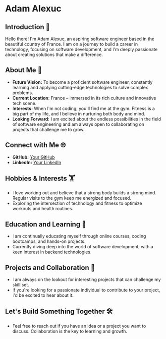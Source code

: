# Adam Alexuc

## Introduction 🚀
Hello there! I'm Adam Alexuc, an aspiring software engineer based in the beautiful country of France. I am on a journey to build a career in technology, focusing on software development, and I'm deeply passionate about creating solutions that make a difference.

## About Me 📌
- **Future Vision:** To become a proficient software engineer, constantly learning and applying cutting-edge technologies to solve complex problems.
- **Current Location:** France – immersed in its rich culture and innovative tech scene.
- **Interests:** When I'm not coding, you'll find me at the gym. Fitness is a big part of my life, and I believe in nurturing both body and mind.
- **Looking Forward:** I am excited about the endless possibilities in the field of software engineering and am always open to collaborating on projects that challenge me to grow.

## Connect with Me 🌐
- **GitHub:** [Your GitHub](https://github.com/AdamAlexuc)
- **LinkedIn:** [Your LinkedIn](https://www.linkedin.com/in/adamalexuc)

## Hobbies & Interests 🏋️
- I love working out and believe that a strong body builds a strong mind. Regular visits to the gym keep me energized and focused.
- Exploring the intersection of technology and fitness to optimize workouts and health routines.

## Education and Learning 📘
- I am continually educating myself through online courses, coding bootcamps, and hands-on projects.
- Currently diving deep into the world of software development, with a keen interest in backend technologies.

## Projects and Collaboration 🤝
- I am always on the lookout for interesting projects that can challenge my skill set.
- If you're looking for a passionate individual to contribute to your project, I'd be excited to hear about it.

## Let's Build Something Together 🛠️
- Feel free to reach out if you have an idea or a project you want to discuss. Collaboration is the key to learning and growth.


